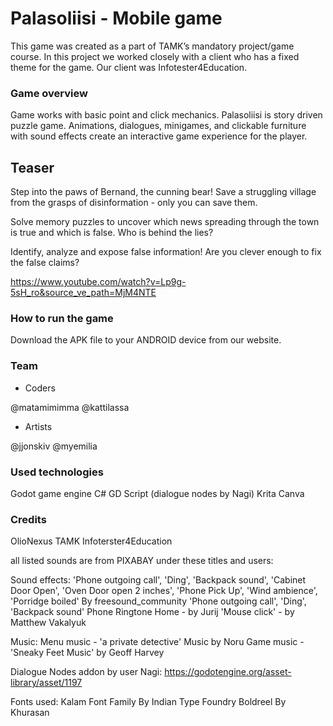# Palasoliisi - Mobile game

This game was created as a part of TAMK’s mandatory project/game course. In this project we worked closely with a client who has a fixed theme for the game. Our client was Infotester4Education.

### Game overview

Game works with basic point and click mechanics.
Palasoliisi is story driven puzzle game.
Animations, dialogues, minigames, and clickable furniture with sound effects create an interactive game experience for the player.

## Teaser

Step into the paws of Bernand, the cunning bear! Save a struggling village from the grasps of disinformation - only you can save them.

Solve memory puzzles to uncover which news spreading through the town is true and which is false. Who is behind the lies?

Identify, analyze and expose false information! Are you clever enough to fix the false claims?

https://www.youtube.com/watch?v=Lp9g-5sH_ro&source_ve_path=MjM4NTE

### How to run the game

Download the APK file to your ANDROID device from our website.

### Team

- Coders

@matamimimma
@kattilassa

- Artists

@jjonskiv
@myemilia


### Used technologies
Godot game engine
C#
GD Script (dialogue nodes by Nagi)
Krita
Canva

### Credits

OlioNexus
TAMK
Infoterster4Education

all listed sounds are from PIXABAY under these titles and users:

Sound effects:
'Phone outgoing call', 'Ding', 'Backpack sound', 'Cabinet Door Open', 'Oven Door open 2 inches', 'Phone Pick Up', 'Wind ambience', 'Porridge boiled' By freesound_community
'Phone outgoing call', 'Ding', 'Backpack sound'
Phone Ringtone Home - by Jurij
'Mouse click' - by Matthew Vakalyuk

Music:
Menu music - 'a private detective' Music by Noru
Game music - 'Sneaky Feet Music' by Geoff Harvey

Dialogue Nodes addon by user Nagi:
https://godotengine.org/asset-library/asset/1197

Fonts used:
Kalam Font Family By Indian Type Foundry
Boldreel By Khurasan